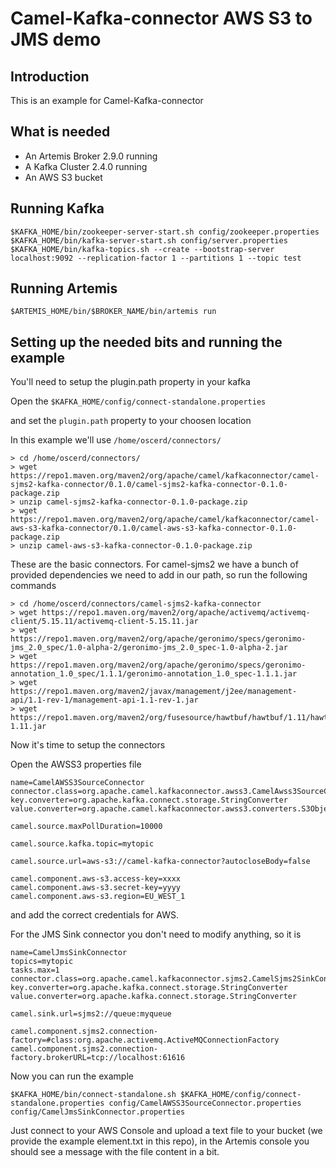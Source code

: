 # Camel-Kafka-connector AWS S3 to JMS demo

## Introduction

This is an example for Camel-Kafka-connector

## What is needed

- An Artemis Broker 2.9.0 running
- A Kafka Cluster 2.4.0 running 
- An AWS S3 bucket

## Running Kafka

```
$KAFKA_HOME/bin/zookeeper-server-start.sh config/zookeeper.properties
$KAFKA_HOME/bin/kafka-server-start.sh config/server.properties
$KAFKA_HOME/bin/kafka-topics.sh --create --bootstrap-server localhost:9092 --replication-factor 1 --partitions 1 --topic test
```

## Running Artemis

```
$ARTEMIS_HOME/bin/$BROKER_NAME/bin/artemis run
```

## Setting up the needed bits and running the example

You'll need to setup the plugin.path property in your kafka

Open the `$KAFKA_HOME/config/connect-standalone.properties`

and set the `plugin.path` property to your choosen location

In this example we'll use `/home/oscerd/connectors/`

```
> cd /home/oscerd/connectors/
> wget https://repo1.maven.org/maven2/org/apache/camel/kafkaconnector/camel-sjms2-kafka-connector/0.1.0/camel-sjms2-kafka-connector-0.1.0-package.zip
> unzip camel-sjms2-kafka-connector-0.1.0-package.zip
> wget https://repo1.maven.org/maven2/org/apache/camel/kafkaconnector/camel-aws-s3-kafka-connector/0.1.0/camel-aws-s3-kafka-connector-0.1.0-package.zip
> unzip camel-aws-s3-kafka-connector-0.1.0-package.zip
```

These are the basic connectors. For camel-sjms2 we have a bunch of provided dependencies we need to add in our path, so run the following commands

```
> cd /home/oscerd/connectors/camel-sjms2-kafka-connector
> wget https://repo1.maven.org/maven2/org/apache/activemq/activemq-client/5.15.11/activemq-client-5.15.11.jar
> wget https://repo1.maven.org/maven2/org/apache/geronimo/specs/geronimo-jms_2.0_spec/1.0-alpha-2/geronimo-jms_2.0_spec-1.0-alpha-2.jar
> wget https://repo1.maven.org/maven2/org/apache/geronimo/specs/geronimo-annotation_1.0_spec/1.1.1/geronimo-annotation_1.0_spec-1.1.1.jar
> wget https://repo1.maven.org/maven2/javax/management/j2ee/management-api/1.1-rev-1/management-api-1.1-rev-1.jar
> wget https://repo1.maven.org/maven2/org/fusesource/hawtbuf/hawtbuf/1.11/hawtbuf-1.11.jar
```

Now it's time to setup the connectors

Open the AWSS3 properties file 

```
name=CamelAWSS3SourceConnector
connector.class=org.apache.camel.kafkaconnector.awss3.CamelAwss3SourceConnector
key.converter=org.apache.kafka.connect.storage.StringConverter
value.converter=org.apache.camel.kafkaconnector.awss3.converters.S3ObjectConverter

camel.source.maxPollDuration=10000

camel.source.kafka.topic=mytopic

camel.source.url=aws-s3://camel-kafka-connector?autocloseBody=false

camel.component.aws-s3.access-key=xxxx
camel.component.aws-s3.secret-key=yyyy
camel.component.aws-s3.region=EU_WEST_1
```

and add the correct credentials for AWS.

For the JMS Sink connector you don't need to modify anything, so it is

```
name=CamelJmsSinkConnector
topics=mytopic
tasks.max=1
connector.class=org.apache.camel.kafkaconnector.sjms2.CamelSjms2SinkConnector
key.converter=org.apache.kafka.connect.storage.StringConverter
value.converter=org.apache.kafka.connect.storage.StringConverter

camel.sink.url=sjms2://queue:myqueue

camel.component.sjms2.connection-factory=#class:org.apache.activemq.ActiveMQConnectionFactory
camel.component.sjms2.connection-factory.brokerURL=tcp://localhost:61616
```

Now you can run the example

```
$KAFKA_HOME/bin/connect-standalone.sh $KAFKA_HOME/config/connect-standalone.properties config/CamelAWSS3SourceConnector.properties config/CamelJmsSinkConnector.properties
```

Just connect to your AWS Console and upload a text file to your bucket (we provide the example element.txt in this repo), in the Artemis console you should see a message with the file content in a bit.

